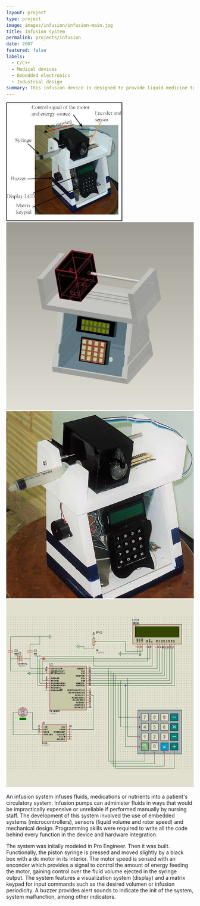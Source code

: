 ```yaml
---
layout: project
type: project
image: images/infusion/infusion-main.jpg
title: Infusion system
permalink: projects/infusion
date: 2007
featured: false
labels:
  - C/C++
  - Medical devices
  - Embedded electronics
  - Industrial design
summary: This infusion device is designed to provide liquid medicine to ill patients via bloodstream using a syringe. The solution integrates a step motors, rotary sensors and embedded microcontrollers to control the dosification process.
---
```


<div class="ui small rounded images">
  <img class="ui image zoom" src="../images/infusion/infusion-diagram.jpg">
  <img class="ui image zoom" src="../images/infusion/infusion-cad.jpg">
  <img class="ui image zoom" src="../images/infusion/infusion-main4.jpg">
</div>

<img class="ui medium right floated rounded image zoom medium-amp2" src="../images/infusion/infusion-schematic.jpg">

<p class="pjustify">An infusion system infuses fluids, medications or nutrients into a patient's circulatory system. Infusion pumps can administer fluids in ways that would be impractically expensive or unreliable if performed manually by nursing staff.
The development of this system involved the use of embedded systems (microcontrollers), sensors (liquid volume and rotor speed) and mechanical design. Programming skills were required to write all the code behind every function in the device and hardware integration.</p>

<p class="pjustify">The system was initally modeled in Pro Engineer. Then it was built. Functionally, the piston syringe is pressed and moved slightly by a black box with a dc motor in its interior. The motor speed is sensed with an enconder which provides a signal to control the amount of energy feeding the motor, gaining control over the fluid volume ejected in the syringe output. The system features a visualization system (display) and a matrix keypad for input commands such as the desired volumen or infusion periodicity. A buzzer provides alert sounds to indicate the init of the system, system malfunction, among other indicators.</p>



